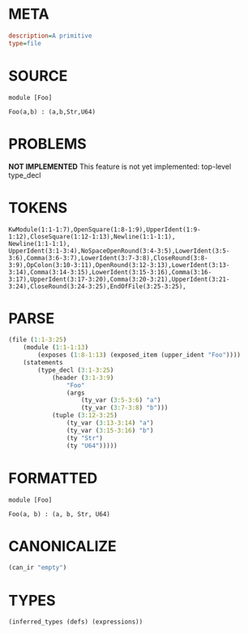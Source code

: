 # META
~~~ini
description=A primitive
type=file
~~~
# SOURCE
~~~roc
module [Foo]

Foo(a,b) : (a,b,Str,U64)
~~~
# PROBLEMS
**NOT IMPLEMENTED**
This feature is not yet implemented: top-level type_decl

# TOKENS
~~~zig
KwModule(1:1-1:7),OpenSquare(1:8-1:9),UpperIdent(1:9-1:12),CloseSquare(1:12-1:13),Newline(1:1-1:1),
Newline(1:1-1:1),
UpperIdent(3:1-3:4),NoSpaceOpenRound(3:4-3:5),LowerIdent(3:5-3:6),Comma(3:6-3:7),LowerIdent(3:7-3:8),CloseRound(3:8-3:9),OpColon(3:10-3:11),OpenRound(3:12-3:13),LowerIdent(3:13-3:14),Comma(3:14-3:15),LowerIdent(3:15-3:16),Comma(3:16-3:17),UpperIdent(3:17-3:20),Comma(3:20-3:21),UpperIdent(3:21-3:24),CloseRound(3:24-3:25),EndOfFile(3:25-3:25),
~~~
# PARSE
~~~clojure
(file (1:1-3:25)
	(module (1:1-1:13)
		(exposes (1:8-1:13) (exposed_item (upper_ident "Foo"))))
	(statements
		(type_decl (3:1-3:25)
			(header (3:1-3:9)
				"Foo"
				(args
					(ty_var (3:5-3:6) "a")
					(ty_var (3:7-3:8) "b")))
			(tuple (3:12-3:25)
				(ty_var (3:13-3:14) "a")
				(ty_var (3:15-3:16) "b")
				(ty "Str")
				(ty "U64")))))
~~~
# FORMATTED
~~~roc
module [Foo]

Foo(a, b) : (a, b, Str, U64)
~~~
# CANONICALIZE
~~~clojure
(can_ir "empty")
~~~
# TYPES
~~~clojure
(inferred_types (defs) (expressions))
~~~